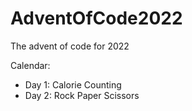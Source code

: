 # AdventOfCode2022
The advent of code for 2022

Calendar:
- Day 1: Calorie Counting
- Day 2: Rock Paper Scissors